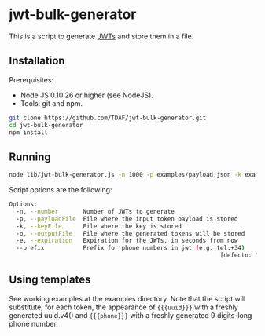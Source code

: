 # jwt-bulk-generator

This is a script to generate [JWTs](http://jwt.io/) and store them in a file.

## Installation

Prerequisites:

* Node JS 0.10.26 or higher (see NodeJS).
* Tools: git and npm.

```sh
git clone https://github.com/TDAF/jwt-bulk-generator.git
cd jwt-bulk-generator
npm install
```

## Running

```sh
node lib/jwt-bulk-generator.js -n 1000 -p examples/payload.json -k examples/key.json -o jwts.csv -e 250000 --prefix "tel:+34"
```

Script options are the following:

```sh
Options:
  -n, --number       Number of JWTs to generate
  -p, --payloadFile  File where the input token payload is stored
  -k, --keyFile      File where the key is stored
  -o, --outputFile   File where the generated tokens will be stored
  -e, --expiration   Expiration for the JWTs, in seconds from now
  --prefix           Prefix for phone numbers in jwt (e.g. tel:+34)
                                                            [defecto: "tel:+34"]
```


## Using templates

See working examples at the examples directory. Note that the script will substitute, for each token, the appearance of ```{{{uuid}}}``` with a freshly generated uuid.v4() and ```{{{phone}}}``` with a freshly generated 9 digits-long phone number.
